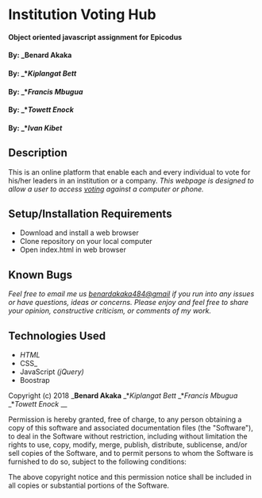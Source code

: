 # Institution Voting Hub

#### Object oriented javascript assignment for Epicodus

#### By: _**Benard Akaka**
#### By: _**Kiplangat Bett*
#### By: _**Francis Mbugua*
#### By: _**Towett Enock*
#### By: _**Ivan Kibet*

## Description
 This is an online platform that enable each and every individual to vote for his/her leaders in an institution or a company.
_This webpage is designed to allow a user to access <a href="">voting</a> against a computer or phone._

## Setup/Installation Requirements

* Download and install a web browser
* Clone repository on your local computer
* Open index.html in web browser

## Known Bugs

_Feel free to email me us [benardakaka484@gmail](com) if you run into any issues or have questions, ideas or concerns. Please enjoy and feel free to share your opinion, constructive criticism, or comments of my work._

## Technologies Used

* _HTML_
* CSS_
* JavaScript _(jQuery)_
* Boostrap

Copyright (c) 2018 
 _**Benard Akaka**
 _**Kiplangat Bett*
  _**Francis Mbugua*
_**Towett Enock*
__

Permission is hereby granted, free of charge, to any person obtaining a copy of this software and associated documentation files (the "Software"), to deal in the Software without restriction, including without limitation the rights to use, copy, modify, merge, publish, distribute, sublicense, and/or sell copies of the Software, and to permit persons to whom the Software is furnished to do so, subject to the following conditions:

The above copyright notice and this permission notice shall be included in all copies or substantial portions of the Software.
